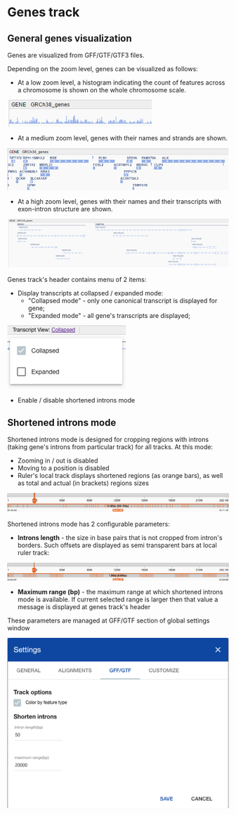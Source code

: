 # Genes track
## General genes visualization
Genes are visualized from GFF/GTF/GTF3 files.

Depending on the zoom level, genes can be visualized as follows:

* At a low zoom level, a histogram indicating the count of features across a chromosome is shown on the whole chromosome scale.

![NGB GUI](images/tracks-genes-1.png)

* At a medium zoom level, genes with their names and strands are shown.

![NGB GUI](images/tracks-genes-2.png)

* At a high zoom level, genes with their names and their transcripts with exon-intron structure are shown.  

![NGB GUI](images/tracks-genes-3.png)

Genes track's header contains menu of 2 items:
* Display transcripts at collapsed / expanded mode:
  * "Collapsed mode" - only one canonical transcript is displayed for gene;
  * "Expanded mode" - all gene's transcripts are displayed;

![NGB GUI](images/tracks-genes-4.png)

* Enable / disable shortened introns mode

## Shortened introns mode
Shortened introns mode is designed for cropping regions with introns (taking gene's introns from particular track) for all tracks. At this mode:
* Zooming in / out is disabled
* Moving to a position is disabled
* Ruler's local track displays shortened regions (as orange bars), as well as total and actual (in brackets) regions sizes

![NGB GUI](images/tracks-genes-5.png)

Shortened introns mode has 2 configurable parameters:

* **Introns length** - the size in base pairs that is not cropped from intron's borders. Such offsets are displayed as semi transparent bars at local ruler track:

![NGB GUI](images/tracks-genes-6.png)

* **Maximum range (bp)** - the maximum range at which shortened introns mode is available. If current selected range is larger then that value a message is displayed at genes track's header

These parameters are managed at GFF/GTF section of global settings window

![NGB GUI](images/tracks-genes-7.png)
